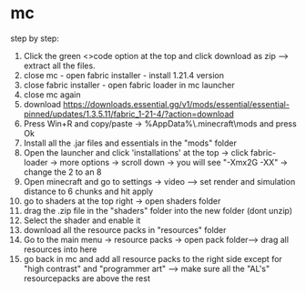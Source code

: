 # mc
step by step:
1. Click the green <>code option at the top and click download as zip --> extract all the files.
2. close mc - open fabric installer - install 1.21.4 version
3. close fabric installer - open fabric loader in mc launcher
4. close mc again
5. download https://downloads.essential.gg/v1/mods/essential/essential-pinned/updates/1.3.5.11/fabric_1-21-4/?action=download 
6. Press Win+R and copy/paste -> %AppData%\\.minecraft\mods and press Ok
7. Install all the .jar files and essentials in the "mods" folder
8. Open the launcher and click 'installations' at the top -> click fabric-loader -> more options -> scroll down -> you will see "-Xmx2G -XX" -> change the 2 to an 8
9. Open minecraft and go to settings -> video --> set render and simulation distance to 6 chunks and hit apply
10. go to shaders at the top right -> open shaders folder
11. drag the .zip file in the "shaders" folder into the new folder (dont unzip)
12. Select the shader and enable it
13. download all the resource packs in "resources" folder
14. Go to the main menu -> resource packs -> open pack folder--> drag all resources into here
15. go back in mc and add all resource packs to the right side except for "high contrast" and "programmer art" --> make sure all the "AL's" resourcepacks are above the rest

